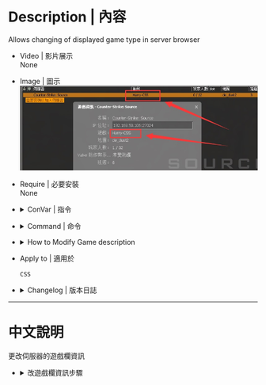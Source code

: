 # Description | 內容
Allows changing of displayed game type in server browser

* Video | 影片展示
<br/>None

* Image | 圖示
    <br/>![css_gametype_description_1](image/css_gametype_description_1.jpg)  

* Require | 必要安裝
<br/>None

* <details><summary>ConVar | 指令</summary>

    None
</details>

* <details><summary>Command | 命令</summary>

    None
</details>

* <details><summary>How to Modify Game description</summary>

    1. Modify file: ```configs\css_gametype_description.cfg```
        ```php
        Harry-CSS
        ```
    2. The ame description will change on map change or server restart
</details>

* Apply to | 適用於
    ```
    CSS
    ```

* <details><summary>Changelog | 版本日誌</summary>

    * v1.0 (2024-4-8)
        * Initial Release
</details>

- - - -
# 中文說明
更改伺服器的遊戲欄資訊

* <details><summary>改遊戲欄資訊步驟</summary>

    1. 請打開文件```configs\gametype_description.cfg```並更改 (可以寫中文)
        ```php
        Harry 瘋狂模式
        ```
    2. 等待伺服器重啟或換圖
</details>